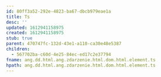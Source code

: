 ```yaml
---
id: 80ff3a52-292e-4823-ba67-dbcb979eae1a
title: Ts
desc: ''
updated: 1612941158975
created: 1612941158975
stub: true
parent: 470747fc-132d-43e1-a110-ca30e48e5387
children:
  - 567702ba-c60d-4e25-84ec-ed17c2e37794
fname: ang.dd.html.ang.zdarzenie.html.dom.html.element.ts
hpath: ang.dd.html.ang.zdarzenie.html.dom.html.element.ts
---
```



